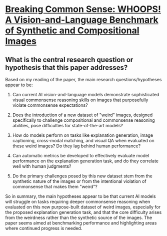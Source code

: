 # [Breaking Common Sense: WHOOPS! A Vision-and-Language Benchmark of   Synthetic and Compositional Images](https://arxiv.org/abs/2303.07274)

## What is the central research question or hypothesis that this paper addresses?

 Based on my reading of the paper, the main research questions/hypotheses appear to be:

1. Can current AI vision-and-language models demonstrate sophisticated visual commonsense reasoning skills on images that purposefully violate commonsense expectations? 

2. Does the introduction of a new dataset of "weird" images, designed specifically to challenge compositional and commonsense reasoning abilities, pose difficulties for state-of-the-art models?

3. How do models perform on tasks like explanation generation, image captioning, cross-modal matching, and visual QA when evaluated on these weird images? Do they lag behind human performance?

4. Can automatic metrics be developed to effectively evaluate model performance on the explanation generation task, and do they correlate well with human judgments?

5. Do the primary challenges posed by this new dataset stem from the synthetic nature of the images or from the intentional violation of commonsense that makes them "weird"?

So in summary, the main hypotheses appear to be that current AI models will struggle on tasks requiring deeper commonsense reasoning when evaluated on this new purpose-built dataset of weird images, especially for the proposed explanation generation task, and that the core difficulty arises from the weirdness rather than the synthetic source of the images. The paper seems aimed at benchmarking performance and highlighting areas where continued progress is needed.
